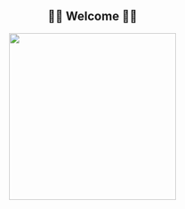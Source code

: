 <h2 align="center"> 🧑‍💻 Welcome 🧑‍💻 </h2>

<div id="header" align="center">
  <img src="https://media.giphy.com/media/hV04hesI73vJDLqfbR/giphy.gif" width="300"/>
</div>
